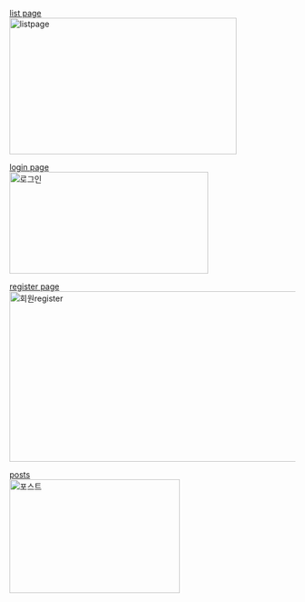[list page](https://velog.io/@sonj0407/%EA%B2%8C%EC%8B%9C%EA%B8%80-%EC%B6%9C%EB%A0%A5%ED%95%98%EB%8A%94-%ED%8E%98%EC%9D%B4%EC%A7%80-%EB%A7%8C%EB%93%A4%EA%B8%B0)
<br>
<img width="400" height="240" alt="listpage" src="https://github.com/user-attachments/assets/42383093-1b9f-4c86-a269-49a05bf3e3c4" />



[login page](https://velog.io/@sonj0407/%EB%A1%9C%EA%B7%B8%EC%9D%B8-%ED%8E%98%EC%9D%B4%EC%A7%80-%EC%83%9D%EC%84%B1%ED%95%98%EA%B8%B0)
<br>
<img width="350" height="179" alt="로그인" src="https://github.com/user-attachments/assets/45ae419b-3e2a-44e9-b1fd-fbfb0369fc1e" />



[register page](https://velog.io/@sonj0407/Custom-User%EB%AA%A8%EB%8D%B8-%EC%84%A4%EA%B3%84%ED%95%98%EC%97%AC-%ED%9A%8C%EC%9B%90%EA%B0%80%EC%9E%85-%ED%8E%98%EC%9D%B4%EC%A7%80-%EB%A7%8C%EB%93%A4%EA%B8%B0)
<br>
<img width="600" height="300" alt="회원register" src="https://github.com/user-attachments/assets/4889d4f7-ef67-4bd6-a040-cf836195717c" />



[posts](https://velog.io/@sonj0407/%EA%B2%8C%EC%8B%9C%EA%B8%80-%EC%B6%9C%EB%A0%A5%ED%95%98%EB%8A%94-%ED%8E%98%EC%9D%B4%EC%A7%80-%EB%A7%8C%EB%93%A4%EA%B8%B0)
<br>
<img width="300" height="200" alt="포스트" src="https://github.com/user-attachments/assets/eb46c4e7-981c-4fa9-8b47-410f9055f775" />

